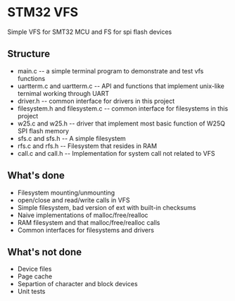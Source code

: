 STM32 VFS
===========

Simple VFS for SMT32 MCU and FS for spi flash devices


Structure
---------

 * main.c -- a simple terminal program to demonstrate and test vfs
functions
 * uartterm.c and uartterm.c -- API and functions that implement
unix-like ternimal working through UART
 * driver.h -- common interface for drivers in this project
 * filesystem.h and filesystem.c -- common interface for filesystems in
this project
 * w25.c and w25.h -- driver that implement most basic function of W25Q
SPI flash memory
 * sfs.c and sfs.h -- A simple filesystem
 * rfs.c and rfs.h -- Filesystem that resides in RAM
 * call.c and call.h -- Implementation for system call not related to
VFS


What's done
-----------
 * Filesystem mounting/unmounting
 * open/close and read/write calls in VFS
 * Simple filesystem, bad version of ext with built-in checksums
 * Naive implementations of malloc/free/realloc
 * RAM filesystem and that malloc/free/realloc calls
 * Common interfaces for filesystems and drivers


What's not done
---------------
 * Device files
 * Page cache
 * Separtion of character and block devices
 * Unit tests
